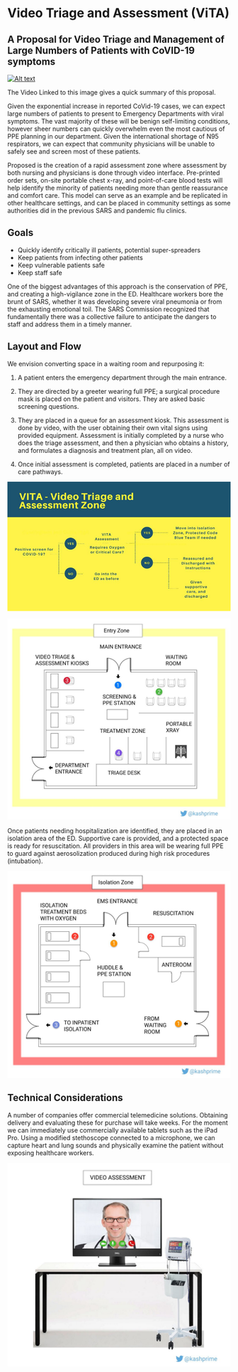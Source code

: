 # Video Triage and Assessment (ViTA)
## A Proposal for Video Triage and Management of Large Numbers of Patients with CoVID-19 symptoms

[![Alt text](https://img.youtube.com/vi/Ibxrng5pJGg/0.jpg)](https://www.youtube.com/watch?v=Ibxrng5pJGg)

The Video Linked to this image gives a quick summary of this proposal.

Given the exponential increase in reported CoVid-19 cases, we can expect large numbers of patients to present to Emergency Departments with viral symptoms. The vast majority of these will be benign self-limiting conditions, however sheer numbers can quickly overwhelm even the most cautious of PPE planning in our department. Given the international shortage of N95 respirators, we can expect that community physicians will be unable to safely see and screen most of these patients.

Proposed is the creation of a rapid assessment zone where assessment by both nursing and physicians is done through video interface. Pre-printed order sets, on-site portable chest x-ray, and point-of-care blood tests will help identify the minority of patients needing more than gentle reassurance and comfort care. This model can serve as an example and be replicated in other healthcare settings, and can be placed in community settings as some authorities did in the previous SARS and pandemic flu clinics.


## Goals

- Quickly identify critically ill patients, potential super-spreaders
- Keep patients from infecting other patients
- Keep vulnerable patients safe
- Keep staff safe

One of the biggest advantages of this approach is the conservation of PPE, and creating a high-vigilance zone in the ED. Healthcare workers bore the brunt of SARS, whether it was developing severe viral pneumonia or from the exhausting emotional toil. The SARS Commission recognized that fundamentally there was a collective failure to anticipate the dangers to staff and address them in a timely manner.

## Layout and Flow

We envision converting space in a waiting room and repurposing it:

1.  A patient enters the emergency department through the main entrance.
    
2.  They are directed by a greeter wearing full PPE; a surgical procedure mask is placed on the patient and visitors. They are asked basic screening questions.
    
3.  They are placed in a queue for an assessment kiosk. This assessment is done by video, with the user obtaining their own vital signs using provided equipment. Assessment is initially completed by a nurse who does the triage assessment, and then a physician who obtains a history, and formulates a diagnosis and treatment plan, all on video.
    
4.  Once initial assessment is completed, patients are placed in a number of care pathways.

![Care Pathways](vitaz0.jpg)

![Entry Zone Schematic](vitaz1.jpg)

Once patients needing hospitalization are identified, they are placed in an isolation area of the ED.  Supportive care is provided, and a protected space is ready for resuscitation.  All providers in this area will be wearing full PPE to guard against aerosolization produced during high risk procedures (intubation).

![Isolation Zone Schematic](vitaz2.jpg)

## Technical Considerations

A number of companies offer commercial telemedicine solutions. Obtaining delivery and evaluating these for purchase will take weeks. For the moment we can immediately use commercially available tablets such as the iPad Pro. Using a modified stethoscope connected to a microphone, we can capture heart and lung sounds and physically examine the patient without exposing healthcare workers.

![Video Assessment Mockup](vitaz3.jpg)
